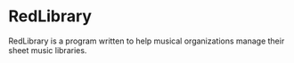 # RedLibrary
RedLibrary is a program written to help musical organizations manage their sheet music libraries.

